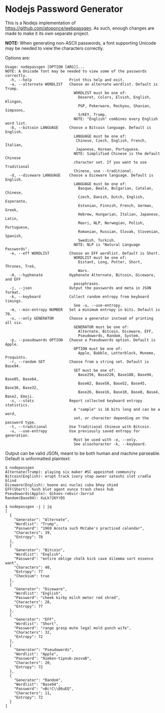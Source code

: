 # Nodejs Password Generator

This is a Nodejs implementation of https://github.com/atoponce/webpassgen. As
such, enough changes are made to make it its own separate project.

**NOTE:** When generating non-ASCII passwords, a font supporting Unicode may be
needed to view the characters correctly.

Options are:

    Usage: nodepassgen [OPTION [ARG]]...
    NOTE: A Unicode font may be needed to view some of the passwords correctly.
      -h, --help                 Print this help and exit.
      -a, --alternate WORDLIST   Choose an alternate wordlist. Default is Trump.
                                   WORDLIST must be one of:
                                     Deseret, Colors, Elvish, English, Klingon,
                                     PGP, Pokerware, Rockyou, Shavian, Simpsons,
                                     S/KEY, Trump.
                                   NOTE: "English" combines every English word list.
      -b, --bitcoin LANGUAGE     Choose a Bitcoin language. Default is English.
                                   LANGUAGE must be one of:
                                    Chinese, Czech, English, French, Italian,
                                    Japanese, Korean, Portuguese.
                                   NOTE: Simplified Chinese is the default Chinese
                                   character set. If you want to use Traditional
                                   Chinese, use --traditional.
      -d, --diceware LANGUAGE    Choose a Diceware language. Default is English.
                                   LANGUAGE must be one of:
                                     Basque, Beale, Bulgarian, Catalan, Chinese,
                                     Czech, Danish, Dutch, English, Esperanto,
                                     Estonian, Finnish, French, German, Greek,
                                     Hebrew, Hungarian, Italian, Japanese, Latin,
                                     Maori, NLP, Norwegian, Polish, Portuguese,
                                     Romanian, Russian, Slovak, Slovenian, Spanish,
                                     Swedish, Turkish.
                                   NOTE: NLP is "Natural Language Passwords".
      -e, --eff WORDLIST         Choose an EFF wordlist. Default is Short.
                                   WORDLIST must be one of:
                                     Distant, Long, Potter, Short, Thrones, Trek,
                                     Wars.
      -H, --hyphenate            Hyphenate Alternate, Bitcoin, Diceware, and EFF
                                   passphrases.
      -j, --json                 Output the passwords and meta in JSON format.
      -k, --keyboard             Collect random entropy from keyboard timings.
                                   See -u, --use-entropy.
      -m, --min-entropy NUMBER   Set a minimum entropy in bits. Default is 70.
      -o, --only GENERATOR       Choose a generator instead of printing all six.
                                   GENERATOR must be one of:
                                     Alternate, Bitcoin, Diceware, EFF,
                                     Pseudowords, Random, System.
      -p, --pseudowords OPTION   Choose a Pseudowords option. Default is Apple.
                                   OPTION must be one of:
                                     Apple, Babble, Letterblock, Munemo, Proquints.
      -r, --random SET           Choose from a string set. Default is Base94.
                                   SET must be one of:
                                     Base256, Base220, Base188, Base94, Base85, Base64,
                                     Base62, Base58, Base52, Base45, Base36, Base32,
                                     Base26, Base16, Base10, Base8, Base4, Base2, Emoji.
      -s, --stats                Report collected keyboard entropy statistics.
                                   A "sample" is 16 bits long and can be a word,
                                   set, or character depending on the password type.
      -t, --traditional          Use Traditional Chinese with Bitcoin.
      -u, --use-entropy          Use previously saved entropy for generation.
                                   Must be used with -o, --only.
                                   See alsocharacter -k, --keyboard.

Output can be valid JSON, meant to be both human and machine parseable. Default
is unformatted plaintext:

    $ nodepassgen
    Alternate(Trump): playing six maker #SC appointed community
    Bitcoin(English): erupt track ivory step owner satoshi slot cradle blind
    Diceware(English): boone ani nuclei cuba bhoy shied
    EFF(Short): hush blot agent ounce trash chess hub
    Pseudowords(Apple): Qihxes-rebvir-3arrid
    Random(Base94): XuLk?26Y!DS

    $ nodepassgen -j | jq
    [
      {
        "Generator": "Alternate",
        "Wordlist": "Trump",
        "Password": "1969 Acosta such McCabe's practiced calendar",
        "Characters": 39,
        "Entropy": 78
      },
      {
        "Generator": "Bitcoin",
        "Wordlist": "English",
        "Password": "entire oblige chalk kick cave dilemma sort essence want",
        "Characters": 40,
        "Entropy": 77
        "Checksum": true
      },
      {
        "Generator": "Diceware",
        "Wordlist": "English",
        "Password": "cheek kirby milch meter red shred",
        "Characters": 28,
        "Entropy": 77
      },
      {
        "Generator": "EFF",
        "Wordlist": "Short",
        "Password": "range grasp mute legal mold punch wife",
        "Characters": 32,
        "Entropy": 72
      },
      {
        "Generator": "Pseudowords",
        "Wordlist": "Apple",
        "Password": "9imken-tipnub-zezvaB",
        "Characters": 20,
        "Entropy": 72
      },
      {
        "Generator": "Random",
        "Wordlist": "Base94",
        "Password": "=Bc!C\\86uEQ",
        "Characters": 11,
        "Entropy": 72
      }
    ]
